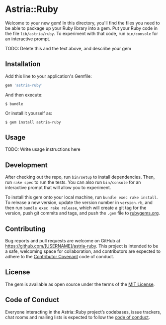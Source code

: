 # Astria::Ruby

Welcome to your new gem! In this directory, you'll find the files you need to be able to package up your Ruby library into a gem. Put your Ruby code in the file `lib/astria/ruby`. To experiment with that code, run `bin/console` for an interactive prompt.

TODO: Delete this and the text above, and describe your gem

## Installation

Add this line to your application's Gemfile:

```ruby
gem 'astria-ruby'
```

And then execute:

    $ bundle

Or install it yourself as:

    $ gem install astria-ruby

## Usage

TODO: Write usage instructions here

## Development

After checking out the repo, run `bin/setup` to install dependencies. Then, run `rake spec` to run the tests. You can also run `bin/console` for an interactive prompt that will allow you to experiment.

To install this gem onto your local machine, run `bundle exec rake install`. To release a new version, update the version number in `version.rb`, and then run `bundle exec rake release`, which will create a git tag for the version, push git commits and tags, and push the `.gem` file to [rubygems.org](https://rubygems.org).

## Contributing

Bug reports and pull requests are welcome on GitHub at https://github.com/[USERNAME]/astria-ruby. This project is intended to be a safe, welcoming space for collaboration, and contributors are expected to adhere to the [Contributor Covenant](http://contributor-covenant.org) code of conduct.

## License

The gem is available as open source under the terms of the [MIT License](https://opensource.org/licenses/MIT).

## Code of Conduct

Everyone interacting in the Astria::Ruby project’s codebases, issue trackers, chat rooms and mailing lists is expected to follow the [code of conduct](https://github.com/[USERNAME]/astria-ruby/blob/master/CODE_OF_CONDUCT.md).
